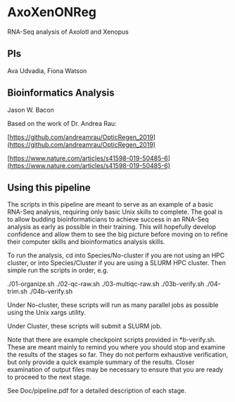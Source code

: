 # AxoXenONReg

RNA-Seq analysis of Axolotl and Xenopus

## PIs

Ava Udvadia, Fiona Watson

## Bioinformatics Analysis

Jason W. Bacon

Based on the work of Dr. Andrea Rau:

[https://github.com/andreamrau/OpticRegen_2019](https://github.com/andreamrau/OpticRegen_2019)

[https://www.nature.com/articles/s41598-019-50485-6](https://www.nature.com/articles/s41598-019-50485-6)

## Using this pipeline

The scripts in this pipeline are meant to serve as an example of a
basic RNA-Seq analysis, requiring only basic Unix skills to complete.
The goal is to allow budding bioinformaticians to achieve success in
an RNA-Seq analysis as early as possible in their training.  This will
hopefully develop confidence and allow them to see the big picture before
moving on to refine their computer skills and bioinformatics analysis skills.

To run the analysis, cd into Species/No-cluster if you are not using an HPC
cluster, or into Species/Cluster if you are using a SLURM HPC cluster.
Then simple run the scripts in order, e.g.

./01-organize.sh
./02-qc-raw.sh
./03-multiqc-raw.sh
./03b-verify.sh
./04-trim.sh
./04b-verify.sh

Under No-cluster, these scripts will run as many parallel jobs as possible
using the Unix xargs utility.

Under Cluster, these scripts will submit a SLURM job.

Note that there are example checkpoint scripts provided in *b-verify.sh.
These are meant mainly to remind you where you should stop and examine
the results of the stages so far.  They do not perform exhaustive
verification, but only provide a quick example summary of the results.
Closer examination of output files may be necessary to ensure that you
are ready to proceed to the next stage.

See Doc/pipeline.pdf for a detailed description of each stage.
